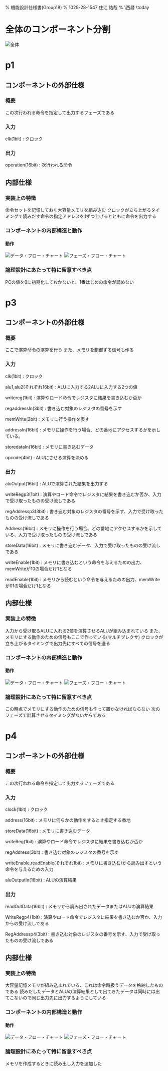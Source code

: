 % 機能設計仕様書(Group18)
% 1029-28-1547 住江 祐哉
% \西暦 \today

# 全体のコンポーネント分割
![全体](./images/main.bmp)


# p1

## コンポーネントの外部仕様

### 概要
この次行われる命令を指定して出力するフェーズである


### 入力

clk(1bit)
: クロック

### 出力

operation(16bit)
: 次行われる命令

## 内部仕様

### 実装上の特徴
命令セットを記憶しておく大容量メモリを組み込む
クロックが立ち上がるタイミングで読みだす命令の指定アドレスを1ずつ上げるとともに命令を出力する

### コンポーネントの内部構造と動作

#### 動作
![データ・フロー・チャート](./images/flow_p1.png)
![フェーズ・フロー・チャート](./images/phase_p1.png)

### 論理設計にあたって特に留意すべき点
PCの値を0に初期化しておかないと、1番はじめの命令が読めない

# p3

## コンポーネントの外部仕様

### 概要
ここで演算命令の演算を行う
また、メモリを制御する信号も作る


### 入力

clk(1bit)
: クロック

alu1,alu2(それぞれ16bit)
: ALUに入力する2ALUに入力する2つの値

writereg(1bit)
: 演算やロード命令でレジスタに結果を書き込むか否か

regaddressIn(3bit)
: 書き込む対象のレジスタの番号を示す

memWrite(2bit)
: メモリに行う操作を表す

addressIn(16bit)
: メモリに操作を行う場合、どの番地にアクセスするかを示している。

storedataIn(16bit)
: メモリに書き込むデータ

opcode(4bit)
: ALUにさせる演算を決める

### 出力

aluOutput(16bit)
: ALUで演算された結果を出力する

writeRegp3(1bit)
: 演算やロード命令でレジスタに結果を書き込むか否か、入力で受け取ったものの受け流しである

regAddressp3(3bit)
: 書き込む対象のレジスタの番号を示す、入力で受け取ったものの受け流しである

Address(16bit)
: メモリに操作を行う場合、どの番地にアクセスするかを示している、入力で受け取ったものの受け流しである

storeData(16bit)
: メモリに書き込むデータ、入力で受け取ったものの受け流しである

writeEnable(1bit)
: メモリに書き込むという命令を与えるための出力、memWriteが10の場合だけ1となる

readEnable(1bit)
: メモリから読むという命令を与えるための出力、memWriteが01の場合だけ1となる

## 内部仕様

### 実装上の特徴

入力から受け取るALUに入れる2値を演算させるALUが組み込まれている
また、メモリにする動作のための信号もここで作っている(マルチプレクサ)
クロックが立ち上がるタイミングで出力先にすべての信号を送る

### コンポーネントの内部構造と動作

#### 動作
![データ・フロー・チャート](./images/flow_p3.png)
![フェーズ・フロー・チャート](./images/phase_p3.png)

### 論理設計にあたって特に留意すべき点

この時点でメモリにする動作のための信号も作って置かなければならない
次のフェーズで計算させるタイミングがないからである

# p4

## コンポーネントの外部仕様

### 概要
この次行われる命令を指定して出力するフェーズである


### 入力

clock(1bit)
: クロック

address(16bit)
: メモリに何らかの動作をするとき指定する番地

storeData(16bit)
: メモリに書き込むデータ

writeReg(1bit)
: 演算やロード命令でレジスタに結果を書き込むか否か

regAddress(3bit)
: 書き込む対象のレジスタの番号を示す

writeEnable,readEnable(それぞれ1bit)
: メモリに書き込む/から読み出すという命令を与えるための入力

aluOutputIn(16bit)
: ALUの演算結果

### 出力

readOutData(16bit)
: メモリから読み出されたデータまたはALUの演算結果

WriteRegp4(1bit)
: 演算やロード命令でレジスタに結果を書き込むか否か、入力からの受け流しである

RegAddressp4(3bit)
: 書き込む対象のレジスタの番号を示す、入力で受け取ったものの受け流しである

## 内部仕様

### 実装上の特徴
大容量記憶メモリが組み込まれている、これは命令時扱うデータを格納したものである
読みだしたデータとALUの演算結果として出てきたデータは同時には出てこないので同じ出力先に出力するようにしている


### コンポーネントの内部構造と動作

#### 動作
![データ・フロー・チャート](./images/flow_p4.png)
![フェーズ・フロー・チャート](./images/phase_p4.png)

### 論理設計にあたって特に留意すべき点
メモリを作成するときに読み出し入力を追加した
